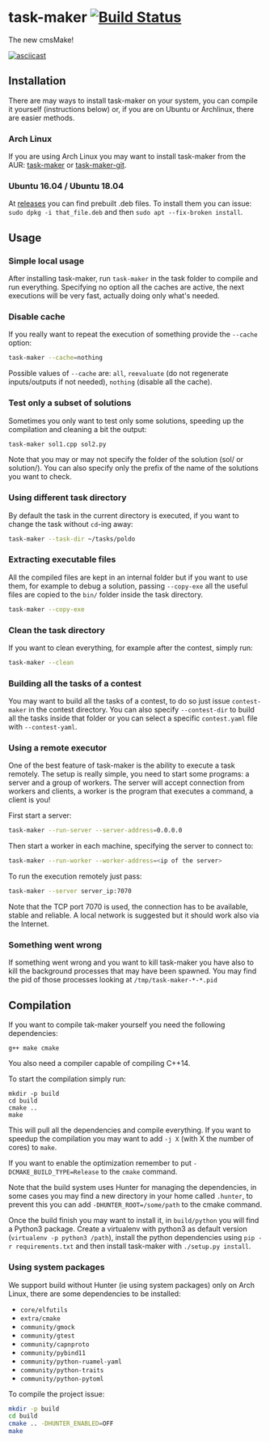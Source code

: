 # task-maker [![Build Status](https://travis-ci.org/algorithm-ninja/task-maker.svg?branch=master)](https://travis-ci.org/algorithm-ninja/task-maker)

The new cmsMake!

[![asciicast](https://asciinema.org/a/Kh8y6c7TD2WBjxTXDPnQQxPS1.png)](https://asciinema.org/a/Kh8y6c7TD2WBjxTXDPnQQxPS1)

## Installation

There are may ways to install task-maker on your system, you can compile
it yourself (instructions below) or, if you are on Ubuntu or Archlinux, there
are easier methods.

### Arch Linux
If you are using Arch Linux you may want to install task-maker from the AUR:
[task-maker](https://aur.archlinux.org/packages/task-maker)
or
[task-maker-git](https://aur.archlinux.org/packages/task-maker-git).

### Ubuntu 16.04 / Ubuntu 18.04
At [releases](https://github.com/algorithm-ninja/task-maker/releases) you
can find prebuilt .deb files. To install them you can issue:
`sudo dpkg -i that_file.deb` and then `sudo apt --fix-broken install`.

## Usage

### Simple local usage
After installing task-maker, run `task-maker` in the task folder to compile
and run everything. Specifying no option all the caches are active, the next
executions will be very fast, actually doing only what's needed.

### Disable cache
If you really want to repeat the execution of something provide the `--cache`
option:
```bash
task-maker --cache=nothing
```

Possible values of `--cache` are: `all`, `reevaluate` (do not regenerate
inputs/outputs if not needed), `nothing` (disable all the cache).

### Test only a subset of solutions
Sometimes you only want to test only some solutions, speeding up the
compilation and cleaning a bit the output:
```bash
task-maker sol1.cpp sol2.py
```
Note that you may or may not specify the folder of the solution (sol/ or
solution/). You can also specify only the prefix of the name of the solutions
you want to check.

### Using different task directory
By default the task in the current directory is executed, if you want to change
the task without `cd`-ing away:
```bash
task-maker --task-dir ~/tasks/poldo
```

### Extracting executable files
All the compiled files are kept in an internal folder but if you want to
use them, for example to debug a solution, passing `--copy-exe` all the
useful files are copied to the `bin/` folder inside the task directory.
```bash
task-maker --copy-exe
```

### Clean the task directory
If you want to clean everything, for example after the contest, simply run:
```bash
task-maker --clean
```

### Building all the tasks of a contest
You may want to build all the tasks of a contest, to do so just issue
`contest-maker` in the contest directory. You can also specify
`--contest-dir` to build all the tasks inside that folder or you can select
a specific `contest.yaml` file with `--contest-yaml`.

### Using a remote executor
One of the best feature of task-maker is the ability to execute a task remotely.
The setup is really simple, you need to start some programs: a server and
a group of workers. The server will accept connection from workers and clients,
a worker is the program that executes a command, a client is you!

First start a server:
```bash
task-maker --run-server --server-address=0.0.0.0
```

Then start a worker in each machine, specifying the server to connect to:
```bash
task-maker --run-worker --worker-address=<ip of the server>
```

To run the execution remotely just pass:
```bash
task-maker --server server_ip:7070
```

Note that the TCP port 7070 is used, the connection has to be available,
stable and reliable. A local network is suggested but it should work also
via the Internet.

### Something went wrong
If something went wrong and you want to kill task-maker you have also to kill
the background processes that may have been spawned.
You may find the pid of those processes looking at `/tmp/task-maker-*-*.pid`


## Compilation
If you want to compile tak-maker yourself you need the following dependencies:
```
g++ make cmake
```

You also need a compiler capable of compiling C++14.

To start the compilation simply run:
```
mkdir -p build
cd build
cmake ..
make
```

This will pull all the dependencies and compile everything. If you want to
speedup the compilation you may want to add `-j X` (with X the number of cores)
to `make`.

If you want to enable the optimization remember to put
`-DCMAKE_BUILD_TYPE=Release` to the `cmake` command.

Note that the build system uses Hunter for managing the dependencies, in some
cases you may find a new directory in your home called `.hunter`, to prevent
this you can add `-DHUNTER_ROOT=/some/path` to the cmake command.

Once the build finish you may want to install it, in `build/python` you will
find a Python3 package. Create a virtualenv with python3 as default version
(`virtualenv -p python3 /path`), install the python dependencies using
`pip -r requirements.txt` and then install task-maker with `./setup.py install`.

### Using system packages
We support build without Hunter (ie using system packages) only on Arch Linux,
there are some dependencies to be installed:

- `core/elfutils`
- `extra/cmake`
- `community/gmock`
- `community/gtest`
- `community/capnproto`
- `community/pybind11`
- `community/python-ruamel-yaml`
- `community/python-traits`
- `community/python-pytoml`

To compile the project issue:
```bash
mkdir -p build
cd build
cmake .. -DHUNTER_ENABLED=OFF
make
```
